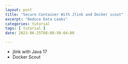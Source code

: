 ```yaml
---
layout: post
title: "Secure Container With Jlink and Docker scout"
excerpt: "Reduce Data Leaks"
categories: tutorial
tags: [ tutorial ]
date: 2023-06-25T08:08:50-04:00

---
```


* jlink with Java 17
* Docker Scout